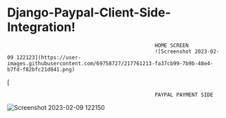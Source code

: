 # Django-Paypal-Client-Side-Integration!


                                                    HOME SCREEN 
                                                    ![Screenshot 2023-02-09 122123](https://user-images.githubusercontent.com/69758727/217761213-fa37cb99-7b9b-48e4-b7fd-f82bfc21d841.png)

[ 


                                                    PAYPAL PAYMENT SIDE
![Screenshot 2023-02-09 122150](https://user-images.githubusercontent.com/69758727/217745210-d4fd7cab-427b-49ca-8993-8b9d07f08b3f.png)
